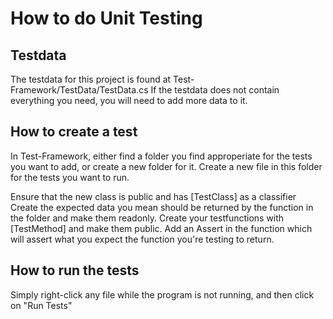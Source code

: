 # How to do Unit Testing

## Testdata

The testdata for this project is found at Test-Framework/TestData/TestData.cs
If the testdata does not contain everything you need, you will need to add more data to it.

## How to create a test

In Test-Framework, either find a folder you find approperiate for the tests you want to add, or create a new folder for it.
Create a new file in this folder for the tests you want to run.

Ensure that the new class is public and has [TestClass] as a classifier
Create the expected data you mean should be returned by the function in the folder and make them readonly.
Create your testfunctions with [TestMethod] and make them public.
Add an Assert in the function which will assert what you expect the function you're testing to return.

## How to run the tests

Simply right-click any file while the program is not running, and then click on "Run Tests"